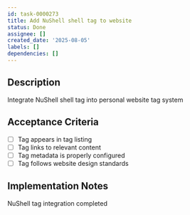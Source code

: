 ```yaml
---
id: task-0000273
title: Add NuShell shell tag to website
status: Done
assignee: []
created_date: '2025-08-05'
labels: []
dependencies: []
---
```


## Description

Integrate NuShell shell tag into personal website tag system

## Acceptance Criteria

- [ ] Tag appears in tag listing
- [ ] Tag links to relevant content
- [ ] Tag metadata is properly configured
- [ ] Tag follows website design standards

## Implementation Notes

NuShell tag integration completed
